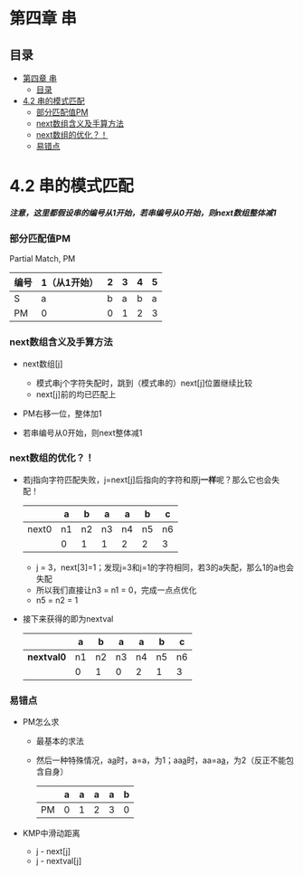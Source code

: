# 第四章 串

## 目录
- [第四章 串](#第四章-串)
  - [目录](#目录)
- [4.2 串的模式匹配](#42-串的模式匹配)
    - [部分匹配值PM](#部分匹配值pm)
    - [next数组含义及手算方法](#next数组含义及手算方法)
    - [next数组的优化？！](#next数组的优化)
    - [易错点](#易错点)

# 4.2 串的模式匹配

***注意，这里都假设串的编号从1开始，若串编号从0开始，则next数组整体减1***

### 部分匹配值PM

Partial Match, PM

| 编号 | 1（从1开始） | 2    | 3    | 4    | 5    |
| ---- | ------------ | ---- | ---- | ---- | ---- |
| S    | a            | b    | a    | b    | a    |
| PM   | 0            | 0    | 1    | 2    | 3    |

### next数组含义及手算方法

- next数组[j]
  - 模式串j个字符失配时，跳到（模式串的）next[j]位置继续比较
  - next[j]前的均已匹配上

- PM右移一位，整体加1
- 若串编号从0开始，则next整体减1

### next数组的优化？！

- 若j指向字符匹配失败，j=next[j]后指向的字符和原j**一样**呢？那么它也会失配！

  |       | a    | b    | a    | a    | b    | c    |
  | ----- | ---- | ---- | ---- | ---- | ---- | ---- |
  | next0 | n1   | n2   | n3   | n4   | n5   | n6   |
  |       | 0    | 1    | 1    | 2    | 2    | 3    |

  - j = 3，next[3]=1；发现j=3和j=1的字符相同，若3的a失配，那么1的a也会失配
  - 所以我们直接让n3 = n1 = 0，完成一点点优化
  - n5 = n2 = 1

- 接下来获得的即为nextval

  |              | a    | b    | a    | a    | b    | c    |
  | ------------ | ---- | ---- | ---- | ---- | ---- | ---- |
  | **nextval0** | n1   | n2   | n3   | n4   | n5   | n6   |
  |              | 0    | 1    | 0    | 2    | 1    | 3    |

### 易错点

- PM怎么求

  - 最基本的求法

  - 然后一种特殊情况，a<u>a</u>时，a=a，为1；aa<u>a</u>时，aa=a<u>a</u>，为2（反正不能包含自身）

    |      | a    | a    | a    | a    | b    |
    | ---- | ---- | ---- | ---- | ---- | ---- |
    | PM   | 0    | 1    | 2    | 3    | 0    |

- KMP中滑动距离
  - j - next[j]
  - j - nextval[j]